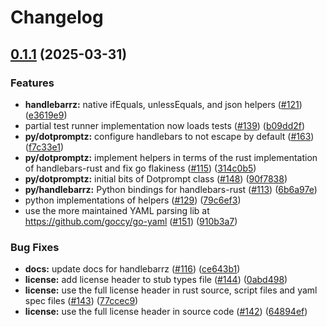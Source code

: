 # Changelog

## [0.1.1](https://github.com/google/dotprompt/compare/handlebarrz-v0.1.0...handlebarrz-v0.1.1) (2025-03-31)


### Features

* **handlebarrz:** native ifEquals, unlessEquals, and json helpers ([#121](https://github.com/google/dotprompt/issues/121)) ([e3619e9](https://github.com/google/dotprompt/commit/e3619e906cd0b69d854ca50d798e36cf44c130bd))
* partial test runner implementation now loads tests ([#139](https://github.com/google/dotprompt/issues/139)) ([b09dd2f](https://github.com/google/dotprompt/commit/b09dd2f9b8029317ce484d6f32d5a3fb89f5f7e1))
* **py/dotpromptz:** configure handlebars to not escape by default ([#163](https://github.com/google/dotprompt/issues/163)) ([f7c33e1](https://github.com/google/dotprompt/commit/f7c33e1303476fd473e803f930ac1e1f9e1d87c9))
* **py/dotpromptz:** implement helpers in terms of the rust implementation of handlebars-rust and fix go flakiness ([#115](https://github.com/google/dotprompt/issues/115)) ([314c0b5](https://github.com/google/dotprompt/commit/314c0b5182aaad25bf4cfccb8207faa60f63256f))
* **py/dotpromptz:** initial bits of Dotprompt class ([#148](https://github.com/google/dotprompt/issues/148)) ([90f7838](https://github.com/google/dotprompt/commit/90f78384a958d41d78dee48497a78dfde11f4476))
* **py/handlebarrz:** Python bindings for handlebars-rust ([#113](https://github.com/google/dotprompt/issues/113)) ([6b6a97e](https://github.com/google/dotprompt/commit/6b6a97e01acc49f53586eb5b8b2b410ae82ce6ce))
* python implementations of helpers ([#129](https://github.com/google/dotprompt/issues/129)) ([79c6ef3](https://github.com/google/dotprompt/commit/79c6ef3e9cc472fed3a832c00a1515ceef0981da))
* use the more maintained YAML parsing lib at https://github.com/goccy/go-yaml ([#151](https://github.com/google/dotprompt/issues/151)) ([910b3a7](https://github.com/google/dotprompt/commit/910b3a72f3756296c3b01b96936a5bc4c9fa88ef))


### Bug Fixes

* **docs:** update docs for handlebarrz ([#116](https://github.com/google/dotprompt/issues/116)) ([ce643b1](https://github.com/google/dotprompt/commit/ce643b1f5299ba2a6b214fb57965980d412c1a7b))
* **license:** add license header to stub types file ([#144](https://github.com/google/dotprompt/issues/144)) ([0abd498](https://github.com/google/dotprompt/commit/0abd49848548f2148a37ec686d703126d8fe8504))
* **license:** use the full license header in rust source, script files and yaml spec files ([#143](https://github.com/google/dotprompt/issues/143)) ([77ccec9](https://github.com/google/dotprompt/commit/77ccec93a4bf5ccd65932a701676554866e68c6f))
* **license:** use the full license header in source code ([#142](https://github.com/google/dotprompt/issues/142)) ([64894ef](https://github.com/google/dotprompt/commit/64894ef898876b861c6c244d522f634cd8fcc842))
